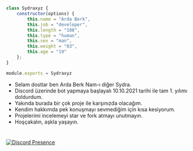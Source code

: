 #

```js
class Sydraxyz {
    constructor(options) {
        this.name = "Arda Berk",
        this.job = "developer",
        this.length = "188",
        this.type = "human",
        this.sex = "man",
        this.weight = "83",
        this.age = "19"
    };
}

module.exports = Sydraxyz
```

- Selam dostlar ben Arda Berk Nam-ı diğer Sydra.
- Discord üzerinde bot yapmaya başlayalı 10.10.2021 tarihi ile tam 1. yılımı doldurdum.
- Yakında burada bir çok proje ile karşınızda olacağım.
- Kendim hakkımda pek konuşmayı sevmediğim için kısa kesiyorum.
- Projelerimi incelemeyi star ve fork atmayı unutmayın.
- Hoşçakalın, aşkla yaşayın.

#

[![Discord Presence](https://lanyard-profile-readme.vercel.app/api/823258581990244373?hideDiscrim=true&hideBadges=true&hideTimestamp=true)](https://discord.com/users/823258581990244373)
#
